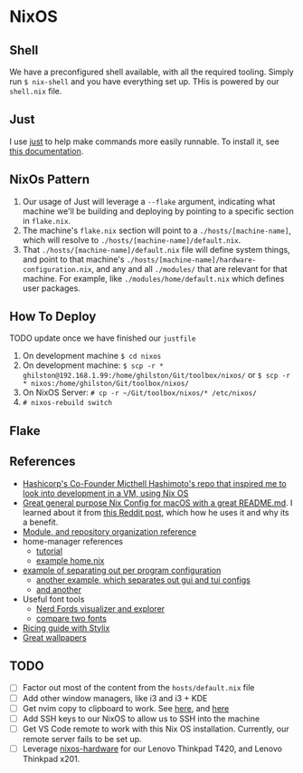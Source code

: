 # NixOS

## Shell

We have a preconfigured shell available, with all the required tooling. Simply run `$ nix-shell` and you have everything set up. THis is powered by our `shell.nix` file.

## Just

I use [just](https://github.com/casey/just) to help make commands more easily runnable. To install it, see [this documentation](https://github.com/casey/just?tab=readme-ov-file#packages).

## NixOs Pattern

1. Our usage of Just will leverage a `--flake` argument, indicating what machine we'll be building and deploying by pointing to a specific section in `flake.nix`.
2. The machine's `flake.nix` section will point to a `./hosts/[machine-name]`, which will resolve to `./hosts/[machine-name]/default.nix`.
3. That `./hosts/[machine-name]/default.nix` file will define system things, and point to that machine's `./hosts/[machine-name]/hardware-configuration.nix`, and any and all `./modules/` that are relevant for that machine. For example, like `./modules/home/default.nix` which defines user packages.

## How To Deploy

TODO update once we have finished our `justfile`

1. On development machine `$ cd nixos`
2. On development machine: `$ scp -r * ghilston@192.168.1.99:/home/ghilston/Git/toolbox/nixos/` or `$ scp -r * nixos:/home/ghilston/Git/toolbox/nixos/`
3. On NixOS Server: `# cp -r ~/Git/toolbox/nixos/* /etc/nixos/`
4. `# nixos-rebuild switch`

## Flake

## References

- [Hashicorp's Co-Founder Micthell Hashimoto's repo that inspired me to look into development in a VM, using Nix OS](https://github.com/mitchellh/nixos-config?tab=readme-ov-file#how-i-work)
- [Great general purpose Nix Config for macOS with a great README.md](https://github.com/dustinlyons/nixos-config?tab=readme-ov-file#nixos-components). I learned about it from [this Reddit post](https://www.reddit.com/r/Nix/comments/1cv1vq8/why_would_someone_install_nix_on_a_mac_os/l4mus6n/), which how he uses it and why its a benefit.
- [Module, and repository organization reference](https://github.com/Fryuni/config-files)
- home-manager references
  - [tutorial](http://ghedam.at/24353/tutorial-getting-started-with-home-manager-for-nix)
  - [example home.nix](https://github.com/bobvanderlinden/nix-home/blob/master/home.nix)
- [example of separating out per program configuration](https://github.com/hans-chrstn/.dotfiles/tree/main/home/common/programs)
  - [another example, which separates out gui and tui configs](https://github.com/GaetanLepage/nix-config/tree/master/home/modules)
  - [and another](https://github.com/AlexNabokikh/nix-config/tree/master/files/configs/nvim)
- Useful font tools
  - [Nerd Fords visualizer and explorer](https://www.nerdfonts.com/)
  - [compare two fonts](https://www.pairandcompare.net/)
- [Ricing guide with Stylix](https://journix.dev/posts/ricing-linux-has-never-been-easier-nixos-and-stylix/)
- [Great wallpapers](https://github.com/dharmx/walls/tree/main)

## TODO

- [ ] Factor out most of the content from the `hosts/default.nix` file
- [ ] Add other window managers, like i3 and i3 + KDE
- [ ] Get nvim copy to clipboard to work. See [here](https://discourse.nixos.org/t/how-to-support-clipboard-for-neovim/9534/3), and [here](https://www.reddit.com/r/neovim/comments/3fricd/easiest_way_to_copy_from_neovim_to_system/)
- [ ] Add SSH keys to our NixOS to allow us to SSH into the machine
- [ ] Get VS Code remote to work with this Nix OS installation. Currently, our remote server fails to be set up.
- [ ] Leverage [nixos-hardware](https://github.com/NixOS/nixos-hardware) for our Lenovo Thinkpad T420, and Lenovo Thinkpad x201.
